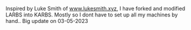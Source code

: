 Inspired by Luke Smith of www.lukesmith.xyz, I have forked and modified LARBS into KARBS. Mostly so I dont have to set up all my machines by hand.. 
Big update on 03-05-2023
